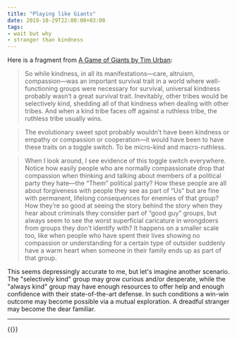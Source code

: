 ```yaml
---
title: "Playing like Giants"
date: 2019-10-29T22:00:00+03:00
tags:
- wait but why
- stranger than kindness
---
```


Here is a fragment from [A Game of Giants by Tim Urban]:

> So while kindness, in all its manifestations—care, altruism, compassion—was an important survival trait in a world where well-functioning groups were necessary for survival, universal kindness probably wasn’t a great survival trait. Inevitably, other tribes would be selectively kind, shedding all of that kindness when dealing with other tribes. And when a kind tribe faces off against a ruthless tribe, the ruthless tribe usually wins.

> The evolutionary sweet spot probably wouldn’t have been kindness or empathy or compassion or cooperation—it would have been to have these traits on a toggle switch. To be micro-kind and macro-ruthless.

> When I look around, I see evidence of this toggle switch everywhere. Notice how easily people who are normally compassionate drop that compassion when thinking and talking about members of a political party they hate—the “Them” political party? How these people are all about forgiveness with people they see as part of “Us” but are fine with permanent, lifelong consequences for enemies of that group? How they’re so good at seeing the story behind the story when they hear about criminals they consider part of “good guy” groups, but always seem to see the worst superficial caricature in wrongdoers from groups they don’t identify with? It happens on a smaller scale too, like when people who have spent their lives showing no compassion or understanding for a certain type of outsider suddenly have a warm heart when someone in their family ends up as part of that group.

This seems depressingly accurate to me, but let's imagine another scenario. The "selectively kind" group may grow curious and/or desperate, while the "always kind" group may have enough resources to offer help and enough confidence with their state-of-the-art defense. In such conditions a win-win outcome may become possible via a mutual exploration. A dreadful stranger may become the dear familiar.

-----

{{<youtube q7DfQMPmJRI>}}

[A Game of Giants by Tim Urban]: https://waitbutwhy.com/2019/08/giants.html